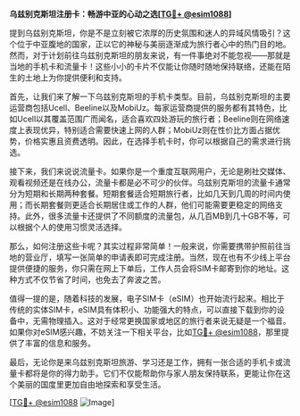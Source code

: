 **乌兹别克斯坦注册卡：畅游中亚的心动之选[[TG💪+ @esim1088](https://t.me/s/esim1088)]**

提到乌兹别克斯坦，你是不是立刻被它浓厚的历史氛围和迷人的异域风情吸引？这个位于中亚腹地的国家，正以它的神秘与美丽逐渐成为旅行者心中的热门目的地。然而，对于计划前往乌兹别克斯坦的朋友来说，有一件事绝对不能忽视——那就是当地的手机卡和流量卡！这些小小的卡片不仅能让你随时随地保持联络，还能在陌生的土地上为你提供便利和支持。

首先，让我们来了解一下乌兹别克斯坦的手机卡类型。目前，乌兹别克斯坦的主要运营商包括Ucell、Beeline以及MobiUz。每家运营商提供的服务都有其特色，比如Ucell以其覆盖范围广而闻名，适合喜欢四处游玩的旅行者；Beeline则在网络速度上表现优异，特别适合需要快速上网的人群；MobiUz则在性价比方面占据优势，价格实惠且资费透明。因此，在选择手机卡时，你可以根据自己的需求进行挑选。

接下来，我们来说说流量卡。如果你是一个重度互联网用户，无论是刷社交媒体、观看视频还是在线办公，流量卡都是必不可少的伙伴。乌兹别克斯坦的流量卡通常分为短期和长期两种套餐。短期套餐适合短期旅行者，比如几天到几周的时间内使用；而长期套餐则更适合长期居住或工作的人群，他们可能需要更稳定的网络支持。此外，很多流量卡还提供了不同额度的流量包，从几百MB到几十GB不等，可以根据个人的使用习惯灵活选择。

那么，如何注册这些卡呢？其实过程非常简单！一般来说，你需要携带护照前往当地的营业厅，填写一张简单的申请表即可完成注册。当然，现在也有不少线上平台提供便捷的服务，你只需在网上下单后，工作人员会将SIM卡邮寄到你的地址。这种方式不仅节省了时间，也免去了奔波之苦。

值得一提的是，随着科技的发展，电子SIM卡（eSIM）也开始流行起来。相比于传统的实体SIM卡，eSIM具有体积小、功能强大的特点，可以直接下载到你的设备中，无需物理插入。这对于经常更换国家或地区的旅行者来说无疑是一个福音。如果你对eSIM感兴趣，不妨关注一下相关平台，比如[TG💪+ @esim1088](https://t.me/s/esim1088)，那里提供了丰富的信息和服务。

最后，无论你是来乌兹别克斯坦旅游、学习还是工作，拥有一张合适的手机卡或流量卡都将是你的得力助手。它们不仅能帮助你与家人朋友保持联系，更能让你在这个美丽的国度里更加自由地探索和享受生活。

[[TG💪+ @esim1088](https://t.me/s/esim1088) ![Image](https://i.postimg.cc/4NQfJmqS/Snipaste-2025-05-13-00-14-12.png)]
